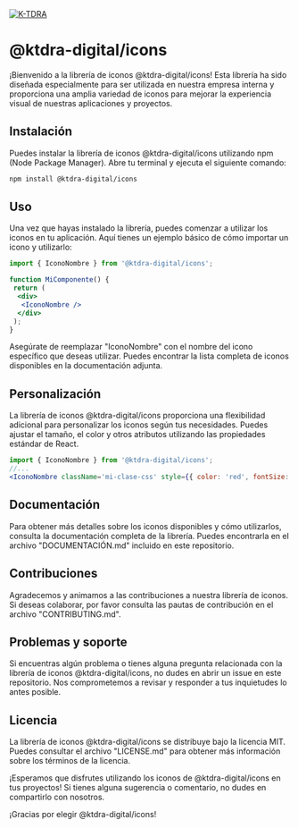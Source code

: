 <a href="https://www.k-tdra.com" target="_blank">
 <img src="https://www.k-tdra.digital/Logotype_official_nombre.svg" alt="K-TDRA"/>
</a>

# @ktdra-digital/icons

¡Bienvenido a la librería de iconos @ktdra-digital/icons! Esta librería ha sido diseñada especialmente para ser utilizada en nuestra empresa interna y proporciona una amplia variedad de iconos para mejorar la experiencia visual de nuestras aplicaciones y proyectos.

## Instalación

Puedes instalar la librería de iconos @ktdra-digital/icons utilizando npm (Node Package Manager). Abre tu terminal y ejecuta el siguiente comando:

```bash
npm install @ktdra-digital/icons
```

## Uso

Una vez que hayas instalado la librería, puedes comenzar a utilizar los iconos en tu aplicación. Aquí tienes un ejemplo básico de cómo importar un icono y utilizarlo:

```jsx
import { IconoNombre } from '@ktdra-digital/icons';

function MiComponente() {
 return (
  <div>
   <IconoNombre />
  </div>
 );
}
```

Asegúrate de reemplazar "IconoNombre" con el nombre del icono específico que deseas utilizar. Puedes encontrar la lista completa de iconos disponibles en la documentación adjunta.

## Personalización

La librería de iconos @ktdra-digital/icons proporciona una flexibilidad adicional para personalizar los iconos según tus necesidades. Puedes ajustar el tamaño, el color y otros atributos utilizando las propiedades estándar de React.

```jsx
import { IconoNombre } from '@ktdra-digital/icons';
//...
<IconoNombre className='mi-clase-css' style={{ color: 'red', fontSize: '2rem' }} />;
```

## Documentación

Para obtener más detalles sobre los iconos disponibles y cómo utilizarlos, consulta la documentación completa de la librería. Puedes encontrarla en el archivo "DOCUMENTACIÓN.md" incluido en este repositorio.

## Contribuciones

Agradecemos y animamos a las contribuciones a nuestra librería de iconos. Si deseas colaborar, por favor consulta las pautas de contribución en el archivo "CONTRIBUTING.md".

## Problemas y soporte

Si encuentras algún problema o tienes alguna pregunta relacionada con la librería de iconos @ktdra-digital/icons, no dudes en abrir un issue en este repositorio. Nos comprometemos a revisar y responder a tus inquietudes lo antes posible.

## Licencia

La librería de iconos @ktdra-digital/icons se distribuye bajo la licencia MIT. Puedes consultar el archivo "LICENSE.md" para obtener más información sobre los términos de la licencia.

¡Esperamos que disfrutes utilizando los iconos de @ktdra-digital/icons en tus proyectos! Si tienes alguna sugerencia o comentario, no dudes en compartirlo con nosotros.

¡Gracias por elegir @ktdra-digital/icons!
